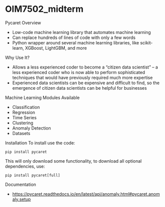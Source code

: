 # OIM7502_midterm

Pycaret Overview
- Low-code machine learning library that automates machine learning
- Can replace hundreds of lines of code with only a few words
- Python wrapper around several machine learning libraries, like scikit-learn, XGBoost, LightGBM, and more

Why Use It?
- Allows a less experienced coder to become a “citizen data scientist” – a less experienced coder who is now able to perform sophisticated techniques that would have previously required much more expertise
- Experienced data scientists can be expensive and difficult to find, so the emergence of citizen data scientists can be helpful for businesses

Machine Learning Modules Available
- Classification
- Regression
- Time Series
- Clustering 
- Anomaly Detection
- Datasets

Installation
To install use the code:
```
pip install pycaret
```

This will only download some functionality, to download all optional dependencies, use:
```
pip install pycaret[full]
```

Documentation
- https://pycaret.readthedocs.io/en/latest/api/anomaly.html#pycaret.anomaly.setup 
